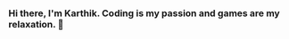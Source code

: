 ### Hi there, I'm Karthik. Coding is my passion and games are my relaxation.  👋

<!--
**Karthik1000/Karthik1000** is a ✨ _special_ ✨ repository because its `README.md` (this file) appears on your GitHub profile.

Here are some ideas to get you started:

- 🔭 I’m currently working as Student
- 🌱 I’m currently learning NLP 
- 💬 Ask me about Programming
- 📫 How to reach me: yagnakarthik.v17@iiits.in or yagnakarthik100@gmail.com
- ⚡ Fun fact: I love to play chess and badminton
-->
